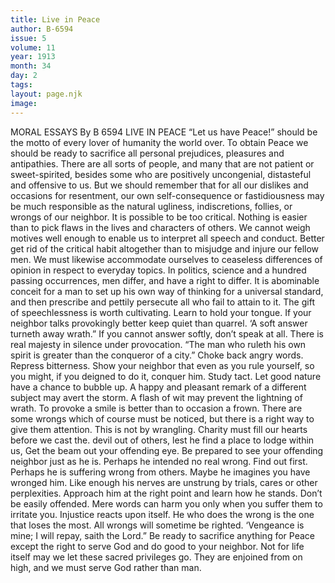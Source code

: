 ```yaml
---
title: Live in Peace
author: B-6594
issue: 5
volume: 11
year: 1913
month: 34
day: 2
tags:
layout: page.njk
image:
---
```

MORAL ESSAYS    By B 6594    LIVE IN PEACE    “Let us have Peace!” should be the motto of every lover of humanity the world over. To obtain Peace we should be ready to sacrifice all personal prejudices, pleasures and antipathies. There are all sorts of people, and many that are not patient or sweet-spirited, besides some who are positively uncongenial, distasteful and offensive to us. But we should remember that for all our dislikes and occasions for resentment, our own self-consequence or fastidiousness may be much responsible as the natural ugliness, indiscretions, follies, or wrongs of our neighbor. It is possible to be too critical. Nothing is easier than to pick flaws in the lives and characters of others. We cannot weigh motives well enough to enable us to interpret all speech and conduct. Better get rid of the critical habit altogether than to misjudge and injure our fellow men.    We must likewise accommodate ourselves to ceaseless differences of opinion in respect to everyday topics. In politics, science and a hundred passing occurrences, men differ, and have a right to differ. It is abominable conceit for a man to set up his own way of thinking for a universal standard, and then prescribe and pettily persecute all who fail to attain to it.    The gift of speechlessness is worth cultivating. Learn to hold your tongue. If your neighbor talks provokingly better keep quiet than quarrel. ‘A soft answer turneth away wrath.” If you cannot answer softly, don’t speak at all. There is real majesty in silence under provocation. “The man who ruleth his own spirit is greater than the conqueror of a city.”    Choke back angry words. Repress bitterness. Show your neighbor that even as you rule yourself, so you might, if you deigned to do it, conquer him. Study tact. Let good nature have a chance to bubble up. A happy and pleasant remark of a different subject may avert the storm. A flash of wit may prevent the lightning of wrath. To provoke a smile is better than to occasion a frown. There are some wrongs which of course must be noticed, but there is a right way to give them attention. This is not by wrangling. Charity must fill our hearts before we cast the. devil out of others, lest he find a place to lodge within us, Get the beam out your offending eye. Be prepared to see your offending neighbor just as he is. Perhaps he intended no real wrong. Find out first. Perhaps he is suffering wrong from others. Maybe he imagines you have wronged him. Like enough his nerves are unstrung by trials, cares or other perplexities. Approach him at the right point and learn how he stands. Don’t be easily offended. Mere words can harm you only when you suffer them to irritate you. Injustice reacts upon itself. He who does the wrong is the one that loses the most. All wrongs will sometime be righted. ‘Vengeance is mine; I will repay, saith the Lord.” Be ready to sacrifice anything for Peace except the right to serve God and do good to your neighbor. Not for life itself may we let these sacred privileges go. They are enjoined from on high, and we must serve God rather than man. 
